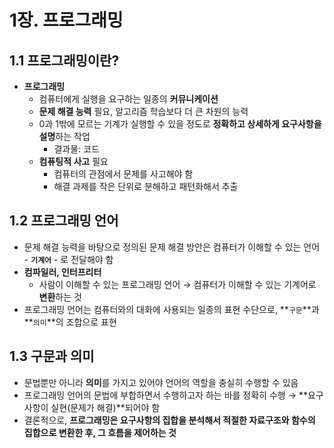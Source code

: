 # 1장. 프로그래밍

## 1.1 프로그래밍이란?
- **프로그래밍**
    - 컴퓨터에게 실행을 요구하는 일종의 **커뮤니케이션**
    - **문제 해결 능력** 필요, 알고리즘 학습보다 더 큰 차원의 능력
    - 0과 1밖에 모르는 기계가 실행할 수 있을 정도로 **정확하고 상세하게 요구사항을 설명**하는 작업
        - 결과물: 코드
    - **컴퓨팅적 사고** 필요
        - 컴퓨터의 관점에서 문제를 사고해야 함
        - 해결 과제를 작은 단위로 분해하고 패턴화해서 추출

## 1.2 프로그래밍 언어
- 문제 해결 능력을 바탕으로 정의된 문제 해결 방안은 컴퓨터가 이해할 수 있는 언어 - **`기계어`** - 로 전달해야 함
- **컴파일러, 인터프리터**
    - 사람이 이해할 수 있는 프로그래밍 언어 → 컴퓨터가 이해할 수 있는 기계어로 **변환**하는 것
- 프로그래밍 언어는 컴퓨터와의 대화에 사용되는 일종의 표현 수단으로, **`구문`**과 **`의미`**의 조합으로 표현

## 1.3 구문과 의미
- 문법뿐만 아니라 **의미**를 가지고 있어야 언어의 역할을 충실히 수행할 수 있음
- 프로그래밍 언어의 문법에 부합하면서 수행하고자 하는 바를 정확히 수행 → **요구사항이 실현(문제가 해결)**되어야 함
- 결론적으로, **프로그래밍은 요구사항의 집합을 분석해서 적절한 자료구조와 함수의 집합으로 변환한 후, 그 흐름을 제어하는 것**
